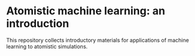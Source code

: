 Atomistic machine learning: an introduction
===========================================

This repository collects introductory materials for applications
of machine learning to atomistic simulations. 

